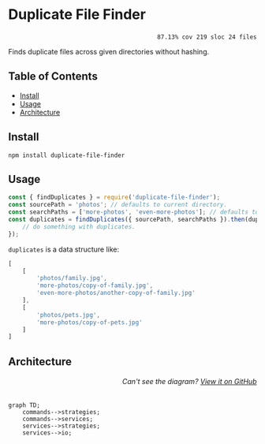 # Duplicate File Finder

<p align="right">
    <code>87.13% cov</code>&nbsp;
    <code>219 sloc</code>&nbsp;
    <code>24 files</code></p>

Finds duplicate files across given directories without hashing.

## Table of Contents

<!-- START doctoc generated TOC please keep comment here to allow auto update -->
<!-- DON'T EDIT THIS SECTION, INSTEAD RE-RUN doctoc TO UPDATE -->

- [Install](#install)
- [Usage](#usage)
- [Architecture](#architecture)

<!-- END doctoc generated TOC please keep comment here to allow auto update -->

## Install

```
npm install duplicate-file-finder
```

## Usage

```js
const { findDuplicates } = require('duplicate-file-finder');
const sourcePath = 'photos'; // defaults to current directory.
const searchPaths = ['more-photos', 'even-more-photos']; // defaults to empty.
const duplicates = findDuplicates({ sourcePath, searchPaths }).then(duplicates => {
    // do something with duplicates.
});
```

`duplicates` is a data structure like:

```js
[
    [
        'photos/family.jpg',
        'more-photos/copy-of-family.jpg',
        'even-more-photos/another-copy-of-family.jpg'
    ],
    [
        'photos/pets.jpg',
        'more-photos/copy-of-pets.jpg'
    ]
]
```

## Architecture

###### <p align="right"><em>Can't see the diagram?</em> <a id="link-1" href="https://github.com/mattriley/duplicate-file-finder#user-content-link-1">View it on GitHub</a></p>
```mermaid
graph TD;
    commands-->strategies;
    commands-->services;
    services-->strategies;
    services-->io;
```
